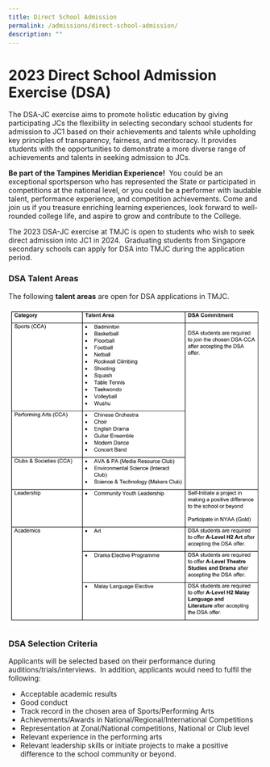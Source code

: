 ```yaml
---
title: Direct School Admission
permalink: /admissions/direct-school-admission/
description: ""
---
```

# 2023 Direct School Admission Exercise (DSA)

The DSA-JC exercise aims to promote holistic education by giving participating JCs the flexibility in selecting secondary school students for admission to JC1 based on their achievements and talents while upholding key principles of transparency, fairness, and meritocracy. It provides students with the opportunities to demonstrate a more diverse range of achievements and talents in seeking admission to JCs.&nbsp;

**Be part of the Tampines Meridian Experience!**&nbsp;&nbsp;You could be an exceptional sportsperson who has represented the State or participated in competitions at the national level, or&nbsp;you could be a performer with laudable talent, performance experience, and competition achievements. Come and join us if you treasure enriching learning experiences, look forward to well-rounded college life, and aspire to grow and contribute to the College.

The 2023 DSA-JC exercise at TMJC is open to students who wish to seek direct admission into JC1 in 2024. &nbsp;Graduating students from Singapore secondary schools can apply for DSA into TMJC during the application period.

### DSA Talent Areas

The following&nbsp;**talent areas**&nbsp;are open for DSA applications in TMJC.

![](/images/Admissions/DSA/dsa%20talent%20areas%20table.jpg)
	
### DSA&nbsp;Selection&nbsp;Criteria

 Applicants will be selected based on their performance during auditions/trials/interviews.&nbsp; In addition, applicants would need to fulfil the following:

*  Acceptable academic results
* Good conduct
*  Track record in the chosen area of Sports/Performing Arts
* Achievements/Awards in National/Regional/International Competitions
* Representation at Zonal/National competitions, National or Club level
* Relevant&nbsp;experience in the performing arts
* Relevant leadership skills or initiate projects to make a positive difference to the school community or beyond.